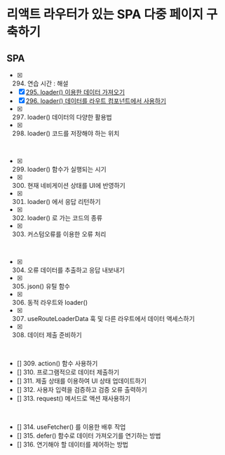 # 리액트 라우터가 있는 SPA 다중 페이지 구축하기

## SPA

- [x] 294. 연습 시간 : 해설
- [x] [295. loader() 이용한 데이터 가져오기](https://github.com/chaehaeun/React-section20/commit/05a9e64fdca685d209af9adde78fd89f20e5cb63)
- [x] [296. loader() 데이터를 라우트 컴포넌트에서 사용하기](https://github.com/chaehaeun/React-section20/issues/3)
- [x] 297. loader() 데이터의 다양한 활용법
- [x] 298. loader() 코드를 저장해야 하는 위치

<br/>

- [x] 299. loader() 함수가 실행되는 시기
- [x] 300. 현재 네비게이션 상태를 UI에 반영하기
- [x] 301. loader() 에서 응답 리턴하기
- [x] 302. loader() 로 가는 코드의 종류
- [x] 303. 커스텀오류를 이용한 오류 처리

<br/>

- [x] 304. 오류 데이터를 추출하고 응답 내보내기
- [x] 305. json() 유틸 함수
- [x] 306. 동적 라우트와 loader()
- [x] 307. useRouteLoaderData 훅 및 다른 라우트에서 데이터 액세스하기
- [x] 308. 데이터 제출 준비하기

<br/>

- [] 309. action() 함수 사용하기
- [] 310. 프로그램적으로 데이터 제출하기
- [] 311. 제출 상태를 이용하여 UI 상태 업데이트하기
- [] 312. 사용자 입력을 검증하고 검증 오류 출력하기
- [] 313. request() 메서드로 액션 재사용하기

<br/>

- [] 314. useFetcher() 를 이용한 배후 작업
- [] 315. defer() 함수로 데이터 가져오기를 연기하는 방법
- [] 316. 연기해야 할 데이터를 제어하는 방법
